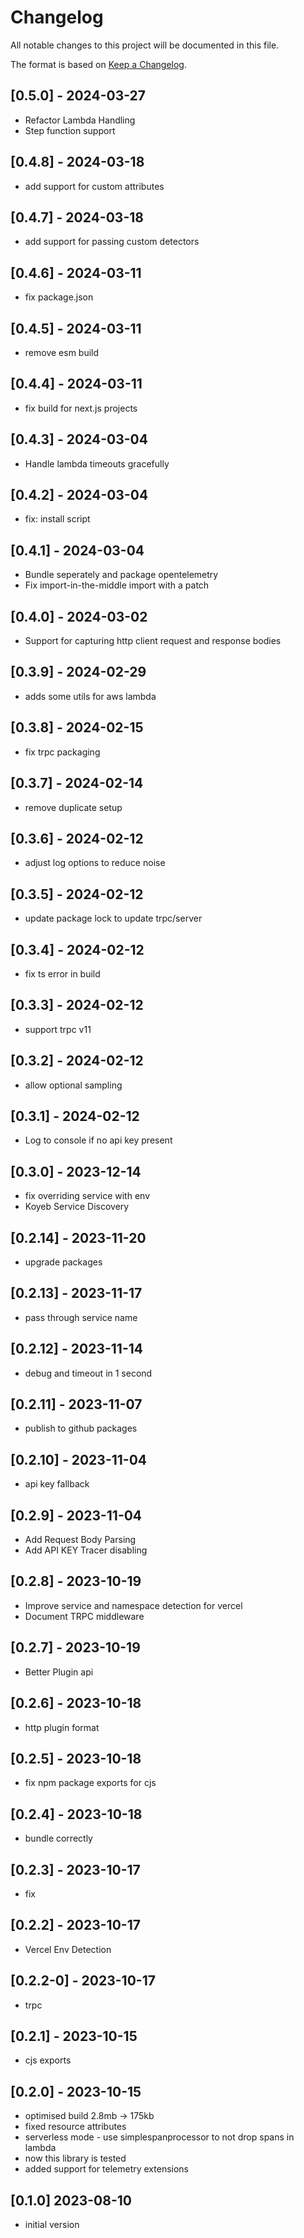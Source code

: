 # Changelog

All notable changes to this project will be documented in this file.


The format is based on [Keep a Changelog](https://keepachangelog.com/en/1.0.0/).

## [0.5.0] - 2024-03-27

* Refactor Lambda Handling
* Step function support
  
## [0.4.8] - 2024-03-18

* add support for custom attributes
  
## [0.4.7] - 2024-03-18

* add support for passing custom detectors

## [0.4.6] - 2024-03-11

- fix package.json

## [0.4.5] - 2024-03-11

* remove esm build

## [0.4.4] - 2024-03-11

* fix build for next.js projects

## [0.4.3] - 2024-03-04

* Handle lambda timeouts gracefully
  
## [0.4.2] - 2024-03-04

* fix: install script

## [0.4.1] - 2024-03-04

* Bundle seperately and package opentelemetry
* Fix import-in-the-middle import with a patch

## [0.4.0] - 2024-03-02

* Support for capturing http client request and response bodies


## [0.3.9] - 2024-02-29

* adds some utils for aws lambda

## [0.3.8] - 2024-02-15 

* fix trpc packaging

## [0.3.7] - 2024-02-14

* remove duplicate setup
  
## [0.3.6] - 2024-02-12

* adjust log options to reduce noise

## [0.3.5] - 2024-02-12

* update package lock to update trpc/server
  
## [0.3.4] - 2024-02-12

* fix ts error in build
  
## [0.3.3] - 2024-02-12

* support trpc v11
  
## [0.3.2] - 2024-02-12 

* allow optional sampling

## [0.3.1] - 2024-02-12 

* Log to console if no api key present

## [0.3.0] - 2023-12-14

- fix overriding service with env
- Koyeb Service Discovery


## [0.2.14] - 2023-11-20

- upgrade packages
  
## [0.2.13] - 2023-11-17

- pass through service name
  
## [0.2.12] - 2023-11-14

- debug and timeout in 1 second
  
## [0.2.11] - 2023-11-07

- publish to github packages
  
## [0.2.10] - 2023-11-04

- api key fallback
  
## [0.2.9] - 2023-11-04 

- Add Request Body Parsing
- Add API KEY Tracer disabling
  
## [0.2.8] - 2023-10-19

- Improve service and namespace detection for vercel
- Document TRPC middleware
  
## [0.2.7] - 2023-10-19

- Better Plugin api
  
## [0.2.6] - 2023-10-18

- http plugin format
  
## [0.2.5] - 2023-10-18

- fix npm package exports for cjs
  
## [0.2.4] - 2023-10-18

- bundle correctly
  
## [0.2.3] - 2023-10-17

- fix
  
## [0.2.2] - 2023-10-17

- Vercel Env Detection
  
## [0.2.2-0] - 2023-10-17
- trpc
  
## [0.2.1] - 2023-10-15

- cjs exports
  
## [0.2.0] - 2023-10-15

- optimised build 2.8mb -> 175kb
- fixed resource attributes
- serverless mode - use simplespanprocessor to not drop spans in lambda
- now this library is tested
- added support for telemetry extensions

## [0.1.0] 2023-08-10

- initial version
